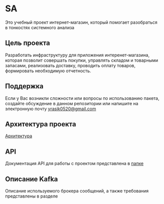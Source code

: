 # SA

Это учебный проект интернет-магазин, который помогает разобраться в тонкостях системного анализа

## Цель проекта
Разработать инфраструктуру для приложения интеренет-магазина, которая позволит совершать покупки, управлять складом и товарными запасами, реализовать доставку, проводить оплату товаров, формировать необходимую отчетность.

## Поддержка
Если у Вас возникли сложности или вопросы по использованию пакета, создайте обсуждение в данном репозитории или напишите на электронную почту yrasik0520@gmail.com

## Архитектура проекта
[Архитектура](https://github.com/yrassimeyaw/SA/blob/main/%D0%90%D1%80%D1%85%D0%B8%D1%82%D0%B5%D0%BA%D1%82%D1%83%D1%80%D0%B0/%D0%90%D1%80%D1%85%D0%B8%D1%82%D0%B5%D0%BA%D1%82%D1%83%D1%80%D0%B0)

## API
Документация API для работы с проектом представлена в [папке](https://github.com/yrassimeyaw/SA/tree/main/API)

## Описание Kafka
Описание используемого брокера сообщений, а также требования представлены в разделе 
